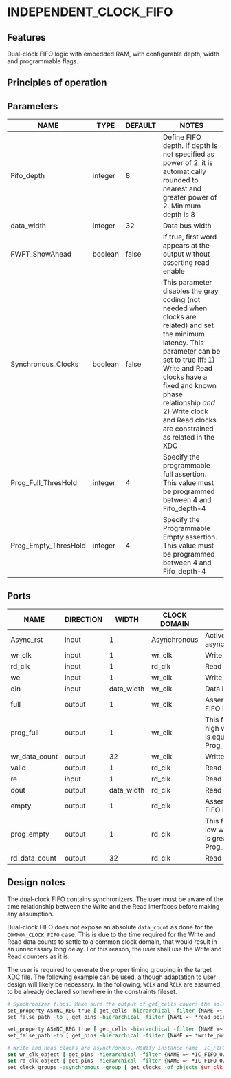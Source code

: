 # INDEPENDENT_CLOCK_FIFO

## Features
Dual-clock FIFO logic with embedded RAM, with configurable depth, width and programmable flags.

## Principles of operation

## Parameters
| NAME | TYPE | DEFAULT | NOTES |
|-|-|-|-|
| Fifo_depth | integer | 8 | Define FIFO depth. If depth is not specified as power of 2, it is automatically rounded to nearest and greater power of 2. Minimum depth is 8 |
| data_width | integer | 32 | Data bus width |
| FWFT_ShowAhead | boolean | false | If true, first word appears at the output without asserting read enable |
| Synchronous_Clocks | boolean | false | This parameter disables the gray coding (not needed when clocks are related) and set the minimum latency. This parameter can be set to true iff: 1) Write and Read clocks have a fixed and known phase relationship *and* 2) Write clock and Read clocks are constrained as related in the XDC |
| Prog_Full_ThresHold | integer | 4 | Specify the programmable full assertion. This value must be programmed between 4 and Fifo_depth-4 |
| Prog_Empty_ThresHold | integer | 4 | Specify the Programmable Empty assertion. This value must be programmed between 4 and Fifo_depth-4 |


## Ports
| NAME | DIRECTION | WIDTH | CLOCK DOMAIN | NOTES |
|-|-|-|-|-|
| Async_rst | input | 1 | Asynchronous | Active-high asynchronous reset |
| wr_clk | input | 1 | wr_clk | Write clock |
| rd_clk | input | 1 | rd_clk | Read clock |
| we | input | 1 | wr_clk | Write enable |
| din | input | data_width | wr_clk | Data in |
| full | output | 1 | wr_clk | Asserted when the FIFO is full |
| prog_full | output | 1 | wr_clk | This flag is asserted high when data_count is equal or greater than Prog_Full_ThresHold |
| wr_data_count | output | 32 | wr_clk | Written data count |
| valid | output | 1 | rd_clk | Read data strobe |
| re | input | 1 | rd_clk | Read enable |
| dout | output | data_width | rd_clk | Read data |
| empty | output | 1 | rd_clk | Asserted when the FIFO is empty |
| prog_empty | output | 1 | rd_clk | This flag is asserted low when data_count is greater than Prog_Empty_ThresHold |
| rd_data_count | output | 32 | rd_clk | Read data count |

## Design notes
The dual-clock FIFO contains synchronizers. The user must be aware of the time relationship between
the Write and the Read interfaces before making any assumption.

Dual-clock FIFO does not expose an absolute `data_count` as done for the `COMMON_CLOCK_FIFO` case.
This is due to the time required for the Write and Read data counts to settle to a common clock
domain, that would result in an unnecessary long delay. For this reason, the user shall use the
Write and Read counters as it is.

The user is required to generate the proper timing grouping in the target XDC file. The following
example can be used, although adaptation to user design will likely be necessary. In the following,
`WCLK` and `RCLK` are assumed to be already declared somewhere in the constraints fileset.

```tcl linenums="1"
# Synchronizer flops. Make sure the output of get_cells covers the sole FIFO instance
set_property ASYNC_REG true [ get_cells -hierarchical -filter {NAME =~ *read_pointer_gray_q*_reg*} ]
set_false_path -to [ get_pins -hierarchical -filter {NAME =~ *read_pointer_gray_q1_reg*/D} ]

set_property ASYNC_REG true [ get_cells -hierarchical -filter {NAME =~ *write_pointer_gray_q*_reg*} ]
set_false_path -to [ get_pins -hierarchical -filter {NAME =~ *write_pointer_gray_q1_reg*/D} ]

# Write and Read clocks are asynchronous. Modify instance name  IC_FIFO_0  to design's own
set wr_clk_object [ get_pins -hierarchical -filter {NAME =~ *IC_FIFO_0/wr_clk} ]
set rd_clk_object [ get_pins -hierarchical -filter {NAME =~ *IC_FIFO_0/rd_clk} ]
set_clock_groups -asynchronous -group [ get_clocks -of_objects $wr_clk_oject ] -group [ get_clocks -of_objects $rd_clk_object ]
```
